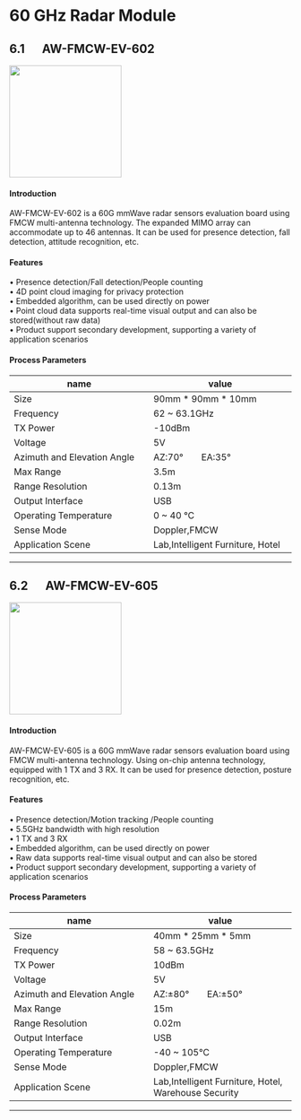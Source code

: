 #   60 GHz Radar Module

## 6.1 &emsp; AW-FMCW-EV-602   
<img src="https://raw.githubusercontent.com/evangg007/evangg007.github.io/master/img/AW-FMCW-EV-602.jpg" width="200" height="200"/>

#### Introduction 
AW-FMCW-EV-602 is a 60G mmWave radar sensors evaluation board using FMCW multi-antenna technology. The expanded MIMO array can accommodate up to 46 antennas. It can be used for presence detection, fall detection, attitude recognition, etc.
#### Features
&bull; Presence detection/Fall detection/People counting  
&bull; 4D point cloud imaging for privacy protection  
&bull; Embedded algorithm, can be used directly on power  
&bull; Point cloud data supports real-time visual output and can also be stored(without raw data)  
&bull; Product support secondary development, supporting a variety of application scenarios  

#### Process Parameters

<style>
table th:first-of-type {
    width: 25%;
}
table th:nth-of-type(2) {
    width: 25%;
}

</style>

| name                          | value                   |
|-------------------------------|-------------------------|
| Size                          | 90mm * 90mm * 10mm      |
| Frequency                     | 62 ~ 63.1GHz            |
| TX Power                      | -10dBm                  |
| Voltage                       | 5V                      |
| Azimuth and Elevation Angle   | AZ:70°&emsp;&emsp;EA:35°|
| Max Range                     | 3.5m                    |
| Range Resolution              | 0.13m                   |
| Output Interface              | USB                     |
| Operating Temperature         | 0 ~ 40 ℃               |
| Sense Mode                    | Doppler,FMCW            |
| Application Scene             | Lab,Intelligent Furniture, Hotel|

----------------------------------------------------------------------------

## 6.2 &emsp; AW-FMCW-EV-605   
<img src="https://raw.githubusercontent.com/evangg007/evangg007.github.io/master/img/AW-FMCW-EV-605.jpg" width="200" height="200"/>

#### Introduction 
AW-FMCW-EV-605 is a 60G mmWave radar sensors evaluation board using FMCW multi-antenna technology. Using on-chip antenna technology, equipped with 1 TX and 3 RX. It can be used for presence detection, posture recognition,  etc.
#### Features
&bull; Presence detection/Motion tracking /People counting  
&bull; 5.5GHz bandwidth with high resolution  
&bull; 1 TX and 3 RX  
&bull; Embedded algorithm, can be used directly on power  
&bull; Raw data supports real-time visual output and can also be stored  
&bull; Product support secondary development, supporting a variety of application scenarios  

#### Process Parameters

<style>
table th:first-of-type {
    width: 25%;
}
table th:nth-of-type(2) {
    width: 25%;
}

</style>

| name                          | value                   |
|-------------------------------|-------------------------|
| Size                          | 40mm * 25mm * 5mm       |
| Frequency                     | 58 ~ 63.5GHz            |
| TX Power                      | 10dBm                   |
| Voltage                       | 5V                      |
| Azimuth and Elevation Angle   | AZ:±80°&emsp;&emsp;EA:±50°|
| Max Range                     | 15m                     |
| Range Resolution              | 0.02m                   |
| Output Interface              | USB                     |
| Operating Temperature         | -40 ~ 105℃             |
| Sense Mode                    | Doppler,FMCW            |
| Application Scene             | Lab,Intelligent Furniture, Hotel, Warehouse Security|

----------------------------------------------------------------------------